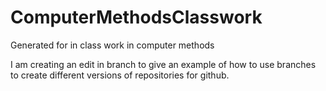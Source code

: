 # ComputerMethodsClasswork
Generated for in class work in computer methods

I am creating an edit in branch to give an example of how to use branches to create different versions of repositories for github.
